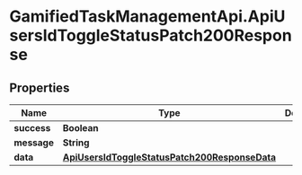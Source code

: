 # GamifiedTaskManagementApi.ApiUsersIdToggleStatusPatch200Response

## Properties

Name | Type | Description | Notes
------------ | ------------- | ------------- | -------------
**success** | **Boolean** |  | [optional] 
**message** | **String** |  | [optional] 
**data** | [**ApiUsersIdToggleStatusPatch200ResponseData**](ApiUsersIdToggleStatusPatch200ResponseData.md) |  | [optional] 


